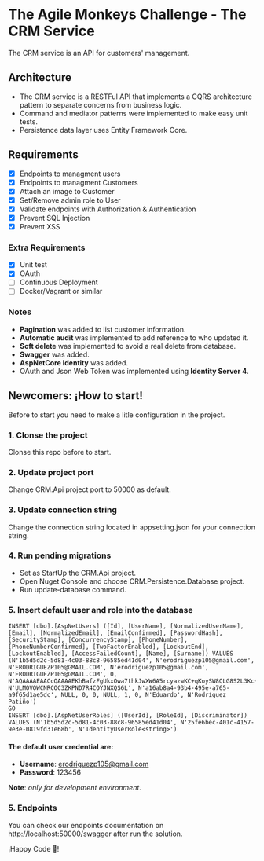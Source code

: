 # The Agile Monkeys Challenge - The CRM Service
The CRM service is an API for customers' management.

## Architecture
* The CRM service is a RESTFul API that implements a CQRS architecture pattern to separate concerns from business logic.
* Command and mediator patterns were implemented to make easy unit tests.
* Persistence data layer uses Entity Framework Core.

## Requirements
- [x] Endpoints to managment users
- [x] Endpoints to managment Customers
- [X] Attach an image to Customer
- [X] Set/Remove admin role to User
- [x] Validate endpoints with Authorization & Authentication
- [x] Prevent SQL Injection
- [X] Prevent XSS

### Extra Requirements
- [X] Unit test
- [X] OAuth
- [ ] Continuous Deployment
- [ ] Docker/Vagrant or similar

### Notes
* **Pagination** was added to list customer information.
* **Automatic audit** was implemented to add reference to who updated it.
* **Soft delete** was implemented to avoid a real delete from database.
* **Swagger** was added.
* **AspNetCore Identity** was added.
* OAuth and Json Web Token was implemented using **Identity Server 4**.

## Newcomers: ¡How to start!
Before to start you need to make a litle configuration in the project.

### 1. Clonse the project
Clonse this repo before to start.

### 2. Update project port
Change CRM.Api project port to 50000 as default.

### 3. Update connection string
Change the connection string located in appsetting.json for your connection string.

### 4. Run pending migrations
* Set as StartUp the CRM.Api project.
* Open Nuget Console and choose CRM.Persistence.Database project.
* Run update-database command.

### 5. Insert default user and role into the database
```
INSERT [dbo].[AspNetUsers] ([Id], [UserName], [NormalizedUserName], [Email], [NormalizedEmail], [EmailConfirmed], [PasswordHash], [SecurityStamp], [ConcurrencyStamp], [PhoneNumber], [PhoneNumberConfirmed], [TwoFactorEnabled], [LockoutEnd], [LockoutEnabled], [AccessFailedCount], [Name], [Surname]) VALUES (N'1b5d5d2c-5d81-4c03-88c8-96585ed41d04', N'erodriguezp105@gmail.com', N'ERODRIGUEZP105@GMAIL.COM', N'erodriguezp105@gmail.com', N'ERODRIGUEZP105@GMAIL.COM', 0, N'AQAAAAEAACcQAAAAEKhBafzFgUkxOwa7thkJwXW6A5rcyazwKC+qKoySW8QLG8S2L3Kc+eCQeUHkWA0kqg==', N'ULMOVOWCNRCOC3ZKPND7R4COYJNXQS6L', N'a16ab8a4-93b4-495e-a765-a9f65d1ae5dc', NULL, 0, 0, NULL, 1, 0, N'Eduardo', N'Rodríguez Patiño')
GO
INSERT [dbo].[AspNetUserRoles] ([UserId], [RoleId], [Discriminator]) VALUES (N'1b5d5d2c-5d81-4c03-88c8-96585ed41d04', N'25fe6bec-401c-4157-9e3e-0819fd31e68b', N'IdentityUserRole<string>')
```

#### The default user credential are:
* **Username**: erodriguezp105@gmail.com
* **Password**: 123456

**Note**: *only for development environment*.

### 5. Endpoints
You can check our endpoints documentation on http://localhost:50000/swagger after run the solution.

¡Happy Code 💪!
